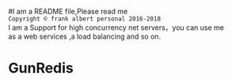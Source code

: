 #I am a README file,Please read me<br>
`Copyright ©️ frank albert personal 2016-2018` <br>
I am a Support for high concurrency net servers，you can use me<br>
as a web services ,a load balancing and so on.<br>


# GunRedis
